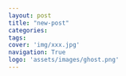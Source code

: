 ```yaml
---
layout: post
title: "new-post"
categories: 
tags: 
cover: 'img/xxx.jpg'
navigation: True
logo: 'assets/images/ghost.png'
---
```

